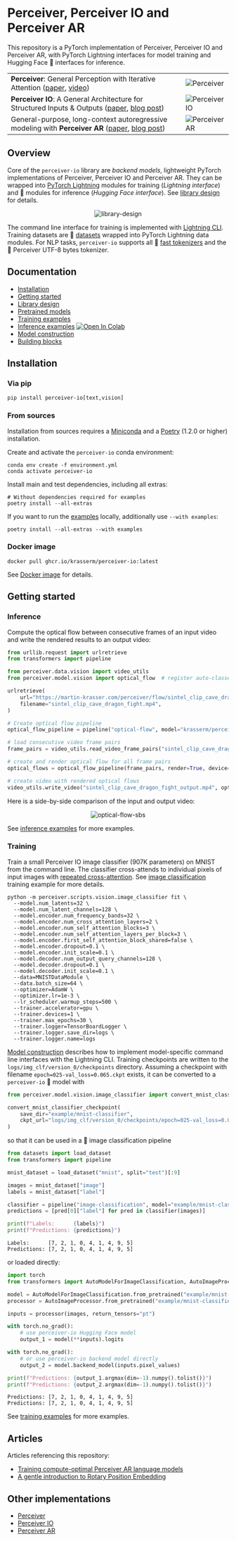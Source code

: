 # Perceiver, Perceiver IO and Perceiver AR

This repository is a PyTorch implementation of Perceiver, Perceiver IO and Perceiver AR, with PyTorch Lightning
interfaces for model training and Hugging Face 🤗 interfaces for inference.

<table>
  <tr>
    <td>
       <b>Perceiver</b>: General Perception with Iterative Attention
       (<a href="https://arxiv.org/abs/2103.03206">paper</a>,
        <a href="https://www.youtube.com/watch?v=P_xeshTnPZg">video</a>)
    </td>
    <td><img src="docs/images/small-perceiver.png" alt="Perceiver"/></td>
  </tr>
  <tr>
    <td>
      <b>Perceiver IO</b>: A General Architecture for Structured Inputs & Outputs
      (<a href="https://arxiv.org/abs/2107.14795">paper</a>,
       <a href="https://www.deepmind.com/blog/building-architectures-that-can-handle-the-worlds-data">blog post</a>)
    </td>
    <td><img src="docs/images/small-perceiver-io.png" alt="Perceiver IO"/></td>
  </tr>
  <tr>
    <td>
      General-purpose, long-context autoregressive modeling with <b>Perceiver AR</b>
      (<a href="https://arxiv.org/abs/2202.07765">paper</a>,
       <a href="https://www.deepmind.com/blog/perceiver-ar-general-purpose-long-context-autoregressive-generation">blog post</a>)
    </td>
    <td><img src="docs/images/small-perceiver-ar.png" alt="Perceiver AR"/></td>
  </tr>
</table>

## Overview

Core of the `perceiver-io` library are *backend models*, lightweight PyTorch implementations of Perceiver,
Perceiver IO and Perceiver AR. They can be wrapped into [PyTorch Lightning](https://pytorch-lightning.readthedocs.io/en/stable/)
modules for training (*Lightning interface*) and 🤗 modules for inference (*Hugging Face interface*). See
[library design](docs/library-design.md) for details.

<p align="center">
    <img src="docs/images/library-design-small.jpg" alt="library-design"/>
</p>

The command line interface for training is implemented with [Lightning CLI](https://pytorch-lightning.readthedocs.io/en/stable/cli/lightning_cli.html).
Training datasets are 🤗 [datasets](https://huggingface.co/docs/datasets) wrapped into PyTorch Lightning data modules.
For NLP tasks, `perceiver-io` supports all 🤗 [fast tokenizers](https://huggingface.co/docs/transformers/fast_tokenizers)
and the 🤗 Perceiver UTF-8 bytes tokenizer.

## Documentation

- [Installation](#installation)
- [Getting started](#getting-started)
- [Library design](docs/library-design.md)
- [Pretrained models](docs/pretrained-models.md)
- [Training examples](docs/training-examples.md)
- [Inference examples](examples/inference.ipynb) [![Open In Colab](https://colab.research.google.com/assets/colab-badge.svg)](https://colab.research.google.com/github/krasserm/perceiver-io/blob/main/examples/inference.ipynb)
- [Model construction](docs/model-construction.md)
- [Building blocks](docs/building-blocks.md)

## Installation

### Via pip

```shell
pip install perceiver-io[text,vision]
```

### From sources

Installation from sources requires a [Miniconda](https://docs.conda.io/en/latest/miniconda.html) and a
[Poetry](https://python-poetry.org/docs/#installation) (1.2.0 or higher) installation.

Create and activate the `perceiver-io` conda environment:

```shell
conda env create -f environment.yml
conda activate perceiver-io
```

Install main and test dependencies, including all extras:

```shell
# Without dependencies required for examples
poetry install --all-extras
```

If you want to run the [examples](examples) locally, additionally use `--with examples`:

```shell
poetry install --all-extras --with examples
```

### Docker image

```shell
docker pull ghcr.io/krasserm/perceiver-io:latest
```

See [Docker image](docs/docker-image.md) for details.

## Getting started

### Inference

Compute the optical flow between consecutive frames of an input video and write the rendered results to an output
video:

```python
from urllib.request import urlretrieve
from transformers import pipeline

from perceiver.data.vision import video_utils
from perceiver.model.vision import optical_flow  # register auto-classes and pipeline

urlretrieve(
    url="https://martin-krasser.com/perceiver/flow/sintel_clip_cave_dragon_fight.mp4",
    filename="sintel_clip_cave_dragon_fight.mp4",
)

# Create optical flow pipeline
optical_flow_pipeline = pipeline("optical-flow", model="krasserm/perceiver-io-optical-flow", device="cuda:0")

# load consecutive video frame pairs
frame_pairs = video_utils.read_video_frame_pairs("sintel_clip_cave_dragon_fight.mp4")

# create and render optical flow for all frame pairs
optical_flows = optical_flow_pipeline(frame_pairs, render=True, device="cuda:0")

# create video with rendered optical flows
video_utils.write_video("sintel_clip_cave_dragon_fight_output.mp4", optical_flows, fps=24)
```

Here is a side-by-side comparison of the input and output video:

<p align="center">
    <img src="docs/images/optical-flow.gif" alt="optical-flow-sbs">
</p>

See [inference examples](https://colab.research.google.com/github/krasserm/perceiver-io/blob/main/examples/inference.ipynb)
for more examples.

### Training

Train a small Perceiver IO image classifier (907K parameters) on MNIST from the command line. The classifier
cross-attends to individual pixels of input images with [repeated cross-attention](docs/building-blocks.md).
See [image classification](docs/training-examples.md#image-classification) training example for more details.

```shell
python -m perceiver.scripts.vision.image_classifier fit \
  --model.num_latents=32 \
  --model.num_latent_channels=128 \
  --model.encoder.num_frequency_bands=32 \
  --model.encoder.num_cross_attention_layers=2 \
  --model.encoder.num_self_attention_blocks=3 \
  --model.encoder.num_self_attention_layers_per_block=3 \
  --model.encoder.first_self_attention_block_shared=false \
  --model.encoder.dropout=0.1 \
  --model.encoder.init_scale=0.1 \
  --model.decoder.num_output_query_channels=128 \
  --model.decoder.dropout=0.1 \
  --model.decoder.init_scale=0.1 \
  --data=MNISTDataModule \
  --data.batch_size=64 \
  --optimizer=AdamW \
  --optimizer.lr=1e-3 \
  --lr_scheduler.warmup_steps=500 \
  --trainer.accelerator=gpu \
  --trainer.devices=1 \
  --trainer.max_epochs=30 \
  --trainer.logger=TensorBoardLogger \
  --trainer.logger.save_dir=logs \
  --trainer.logger.name=logs
```

[Model construction](docs/model-construction.md) describes how to implement model-specific command line interfaces
with the Lightning CLI. Training checkpoints are written to the `logs/img_clf/version_0/checkpoints` directory. Assuming
a checkpoint with filename `epoch=025-val_loss=0.065.ckpt` exists, it can be converted to a `perceiver-io` 🤗 model with

```python
from perceiver.model.vision.image_classifier import convert_mnist_classifier_checkpoint

convert_mnist_classifier_checkpoint(
    save_dir="example/mnist-classifier",
    ckpt_url="logs/img_clf/version_0/checkpoints/epoch=025-val_loss=0.065.ckpt",
)
```

so that it can be used in a 🤗 image classification pipeline

```python
from datasets import load_dataset
from transformers import pipeline

mnist_dataset = load_dataset("mnist", split="test")[:9]

images = mnist_dataset["image"]
labels = mnist_dataset["label"]

classifier = pipeline("image-classification", model="example/mnist-classifier")
predictions = [pred[0]["label"] for pred in classifier(images)]

print(f"Labels:      {labels}")
print(f"Predictions: {predictions}")
```
```
Labels:      [7, 2, 1, 0, 4, 1, 4, 9, 5]
Predictions: [7, 2, 1, 0, 4, 1, 4, 9, 5]
```

or loaded directly:

```python
import torch
from transformers import AutoModelForImageClassification, AutoImageProcessor

model = AutoModelForImageClassification.from_pretrained("example/mnist-classifier")
processor = AutoImageProcessor.from_pretrained("example/mnist-classifier")

inputs = processor(images, return_tensors="pt")

with torch.no_grad():
    # use perceiver-io Hugging Face model
    output_1 = model(**inputs).logits

with torch.no_grad():
    # or use perceiver-io backend model directly  
    output_2 = model.backend_model(inputs.pixel_values)

print(f"Predictions: {output_1.argmax(dim=-1).numpy().tolist()}")
print(f"Predictions: {output_2.argmax(dim=-1).numpy().tolist()}")
```
```
Predictions: [7, 2, 1, 0, 4, 1, 4, 9, 5]
Predictions: [7, 2, 1, 0, 4, 1, 4, 9, 5]
```

See [training examples](docs/training-examples.md) for more examples.

## Articles

Articles referencing this repository:

- [Training compute-optimal Perceiver AR language models](https://krasserm.github.io/2023/01/23/scaling-perceiver-ar/)
- [A gentle introduction to Rotary Position Embedding](https://krasserm.github.io/2022/12/13/rotary-position-embedding/)

## Other implementations

- [Perceiver](https://paperswithcode.com/paper/perceiver-general-perception-with-iterative#code)
- [Perceiver IO](https://paperswithcode.com/paper/perceiver-io-a-general-architecture-for#code)
- [Perceiver AR](https://paperswithcode.com/paper/general-purpose-long-context-autoregressive#code)

